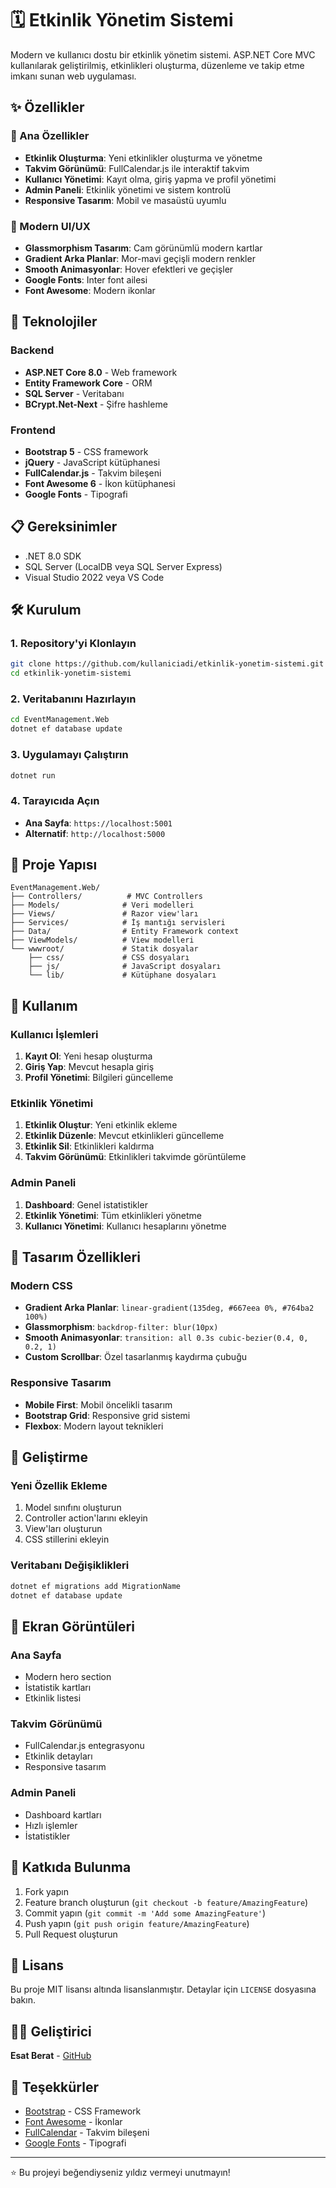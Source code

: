 # 🗓️ Etkinlik Yönetim Sistemi

Modern ve kullanıcı dostu bir etkinlik yönetim sistemi. ASP.NET Core MVC kullanılarak geliştirilmiş, etkinlikleri oluşturma, düzenleme ve takip etme imkanı sunan web uygulaması.

## ✨ Özellikler

### 🎯 Ana Özellikler
- **Etkinlik Oluşturma**: Yeni etkinlikler oluşturma ve yönetme
- **Takvim Görünümü**: FullCalendar.js ile interaktif takvim
- **Kullanıcı Yönetimi**: Kayıt olma, giriş yapma ve profil yönetimi
- **Admin Paneli**: Etkinlik yönetimi ve sistem kontrolü
- **Responsive Tasarım**: Mobil ve masaüstü uyumlu

### 🎨 Modern UI/UX
- **Glassmorphism Tasarım**: Cam görünümlü modern kartlar
- **Gradient Arka Planlar**: Mor-mavi geçişli modern renkler
- **Smooth Animasyonlar**: Hover efektleri ve geçişler
- **Google Fonts**: Inter font ailesi
- **Font Awesome**: Modern ikonlar

## 🚀 Teknolojiler

### Backend
- **ASP.NET Core 8.0** - Web framework
- **Entity Framework Core** - ORM
- **SQL Server** - Veritabanı
- **BCrypt.Net-Next** - Şifre hashleme

### Frontend
- **Bootstrap 5** - CSS framework
- **jQuery** - JavaScript kütüphanesi
- **FullCalendar.js** - Takvim bileşeni
- **Font Awesome 6** - İkon kütüphanesi
- **Google Fonts** - Tipografi

## 📋 Gereksinimler

- .NET 8.0 SDK
- SQL Server (LocalDB veya SQL Server Express)
- Visual Studio 2022 veya VS Code

## 🛠️ Kurulum

### 1. Repository'yi Klonlayın
```bash
git clone https://github.com/kullaniciadi/etkinlik-yonetim-sistemi.git
cd etkinlik-yonetim-sistemi
```

### 2. Veritabanını Hazırlayın
```bash
cd EventManagement.Web
dotnet ef database update
```

### 3. Uygulamayı Çalıştırın
```bash
dotnet run
```

### 4. Tarayıcıda Açın
- **Ana Sayfa**: `https://localhost:5001`
- **Alternatif**: `http://localhost:5000`

## 📁 Proje Yapısı

```
EventManagement.Web/
├── Controllers/          # MVC Controllers
├── Models/              # Veri modelleri
├── Views/               # Razor view'ları
├── Services/            # İş mantığı servisleri
├── Data/                # Entity Framework context
├── ViewModels/          # View modelleri
└── wwwroot/             # Statik dosyalar
    ├── css/             # CSS dosyaları
    ├── js/              # JavaScript dosyaları
    └── lib/             # Kütüphane dosyaları
```

## 🎯 Kullanım

### Kullanıcı İşlemleri
1. **Kayıt Ol**: Yeni hesap oluşturma
2. **Giriş Yap**: Mevcut hesapla giriş
3. **Profil Yönetimi**: Bilgileri güncelleme

### Etkinlik Yönetimi
1. **Etkinlik Oluştur**: Yeni etkinlik ekleme
2. **Etkinlik Düzenle**: Mevcut etkinlikleri güncelleme
3. **Etkinlik Sil**: Etkinlikleri kaldırma
4. **Takvim Görünümü**: Etkinlikleri takvimde görüntüleme

### Admin Paneli
1. **Dashboard**: Genel istatistikler
2. **Etkinlik Yönetimi**: Tüm etkinlikleri yönetme
3. **Kullanıcı Yönetimi**: Kullanıcı hesaplarını yönetme

## 🎨 Tasarım Özellikleri

### Modern CSS
- **Gradient Arka Planlar**: `linear-gradient(135deg, #667eea 0%, #764ba2 100%)`
- **Glassmorphism**: `backdrop-filter: blur(10px)`
- **Smooth Animasyonlar**: `transition: all 0.3s cubic-bezier(0.4, 0, 0.2, 1)`
- **Custom Scrollbar**: Özel tasarlanmış kaydırma çubuğu

### Responsive Tasarım
- **Mobile First**: Mobil öncelikli tasarım
- **Bootstrap Grid**: Responsive grid sistemi
- **Flexbox**: Modern layout teknikleri

## 🔧 Geliştirme

### Yeni Özellik Ekleme
1. Model sınıfını oluşturun
2. Controller action'larını ekleyin
3. View'ları oluşturun
4. CSS stillerini ekleyin

### Veritabanı Değişiklikleri
```bash
dotnet ef migrations add MigrationName
dotnet ef database update
```

## 📸 Ekran Görüntüleri

### Ana Sayfa
- Modern hero section
- İstatistik kartları
- Etkinlik listesi

### Takvim Görünümü
- FullCalendar.js entegrasyonu
- Etkinlik detayları
- Responsive tasarım

### Admin Paneli
- Dashboard kartları
- Hızlı işlemler
- İstatistikler

## 🤝 Katkıda Bulunma

1. Fork yapın
2. Feature branch oluşturun (`git checkout -b feature/AmazingFeature`)
3. Commit yapın (`git commit -m 'Add some AmazingFeature'`)
4. Push yapın (`git push origin feature/AmazingFeature`)
5. Pull Request oluşturun

## 📄 Lisans

Bu proje MIT lisansı altında lisanslanmıştır. Detaylar için `LICENSE` dosyasına bakın.

## 👨‍💻 Geliştirici

**Esat Berat** - [GitHub](https://github.com/uzuncaesat)

## 🙏 Teşekkürler

- [Bootstrap](https://getbootstrap.com/) - CSS Framework
- [Font Awesome](https://fontawesome.com/) - İkonlar
- [FullCalendar](https://fullcalendar.io/) - Takvim bileşeni
- [Google Fonts](https://fonts.google.com/) - Tipografi

---

⭐ Bu projeyi beğendiyseniz yıldız vermeyi unutmayın! 

